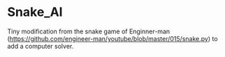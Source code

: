 # Snake_AI
Tiny modification from the snake game of Enginner-man (https://github.com/engineer-man/youtube/blob/master/015/snake.py) to add a computer solver.
